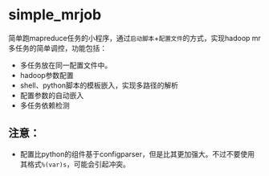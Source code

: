 # simple_mrjob

  简单跑mapreduce任务的小程序，通过`启动脚本`+`配置文件`的方式，实现hadoop mr多任务的简单调控，功能包括：
  * 多任务放在同一配置文件中。
  * hadoop参数配置
  * shell、python脚本的模板嵌入，实现多路径的解析
  * 配置参数的自动嵌入
  * 多任务依赖检测
 
## 注意：
  * 配置比python的组件基于configparser，但是比其更加强大。不过不要使用其格式`%(var)s`，可能会引起冲突。
 
